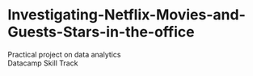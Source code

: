# Investigating-Netflix-Movies-and-Guests-Stars-in-the-office
Practical project on data analytics
<br>
Datacamp Skill Track
